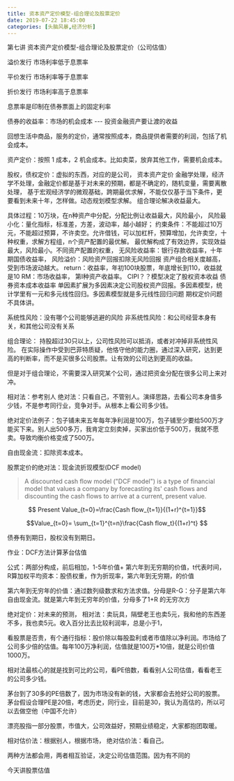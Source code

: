 ```yaml
---
title: 资本资产定价模型-组合理论及股票定价
date: 2019-07-22 18:45:00
categories: [头脑风暴,经济分析]
---
```


第七讲 资本资产定价模型-组合理论及股票定价（公司估值）

溢价发行
市场利率低于息票率

平价发行
市场利率等于息票率

折价发行
市场利率高于息票率

息票率是印制在债券票面上的固定利率

债券的收益率：市场的机会成本 --- 投资金融资产要让渡的收益

回想生活中商品，服务的定价，通常按照成本，商品提供者需要的利润，包括了机会成本。

资产定价：按照 1 成本，2 机会成本。比如卖菜，放弃其他工作，需要机会成本。

股权，债权定价：虚拟的东西，对应的是公司，
资本资产定价 金融学处理，经济学不处理，金融定价都是基于对未来的预期，都是不确定的，随机变量，需要离散处理，
基于宏观经济学的微观基础，跨期最优求解，不能仅仅基于当下条件，更要看到未来十年，怎样做。动态规划模型求解。
组合理论解决收益最大。

具体过程：10万块，在n种资产中分配，分配比例让收益最大，风险最小，
风险最小化：量化指标，标准差，方差，波动率，越小越好；
约束条件：不能超过10万元，不能超过预算，不许卖空。允许借钱，可以加杠杆，预算增加，允许卖空，十种权重，求解方程组，n个资产配置的最优解。
最优解构成了有效边界，实现效益最大，风险最小。不同资产配置的权重，
无风险收益率：银行存款收益率，十年期国债收益率，
风险溢价：风险资产回报扣除无风险回报
资产组合相关度越高，受到市场波动越大。
return：收益率，年初100块股票，年底增长到110，收益就是10
RM：市场收益率，
第I种资产收益率。
CIPI？？模型决定了股权资本收益
债券资本成本收益率
单因素扩展为多因素决定公司股权资产回报。多因素模型，统计学里有一元和多元线性回归。多因素模型就是多元线性回归问题
期权定价问题不具体讲。

系统性风险：没有哪个公司能够逃避的风险
非系统性风险：和公司经营本身有关，和其他公司没有关系

组合理论：
持股超过30只以上，公司性风险可以抵消，或者对冲掉非系统性风险。
在实际操作中受到巴菲特质疑，他恪守他的能力圈，通过深入研究，达到更高的判断率，而不是买很多公司股票。让有效的公司达到更高的收益。

但是对于组合理论，不需要深入研究某个公司，通过把资金分配在很多公司上来对冲。

相对法：参考别人
绝对法：只看自己，不管别人。演绎思路，去看公司本身值多少钱，不是参考同行业，竞争对手。从根本上看公司多少钱。

绝对定价法例子：包子铺未来五年每年净利润是100万，包子铺至少要给500万才能买下来。别人出500多万，我肯定立刻卖掉，买家出价低于500万，我就不愿卖。导致均衡价格变成了500万。

自由现金流：扣除资本成本。

股票定价的绝对法：现金流折现模型(DCF model)

> A discounted cash flow model ("DCF model") is a type of financial model that values a company by forecasting its' cash flows and discounting the cash flows to arrive at a current, present value.


$$ Present Value_{t=0}=\frac{Cash flow_{t=1}}{(1+r)^{t=1}}$$


$$Value_{t=0}= \sum_{t=1}^{t=n}\frac{Cash flow_t}{(1+r)^t} $$

债券有到期日，股权没有到期日。

作业：DCF方法计算茅台估值

公式：两部分构成，前后相加，1-5年价值+ 第六年到无穷期的价值，t代表时间，R算加权平均资本：股债权重，作为折现率，第六年到无穷期，的价值

第六年到无穷年的价值：通过数列级数求和方法求值。分母是R-G：分子是第六年自由现金流。就是第六年到无穷年的价值，分母多了1+R 的无穷次方

绝对定价：对未来的预测，
相对法：卖玩具，隔壁老王也卖5元，我和他的东西差不多，我也卖5元。收入百分比去比较利润率，总是小于1，

看股票是否贵，有个通行指标：股价除以每股盈利或者市值除以净利润。市场给了公司多少倍的估值。每年100万净利润，估值就是100万*10倍，就是公司价值1000万。

相对法最核心的就是找到可比的公司，看PE倍数，看看别人公司估值，看看老王的公司多少钱。

茅台到了30多的PE倍数了，因为市场没有新的钱，大家都会去抢好公司的股票。茅台假设合理PE是20倍，考虑历史，同行业，目前是30，我认为高估的，所以可以去做空他（中国不允许）

漂亮股指一部分股票，市值大，公司效益好，预期业绩稳定，大家都抱团取暖。

相对估价法：根据别人，根据市场，
绝对估价法：看自己。

两种方法都会用，两者相互验证，决定公司估值范围。因为有不同的

今天讲股票估值